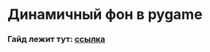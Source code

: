 # Динамичный фон в pygame

### Гайд лежит тут: [ссылка](https://youjintyan.medium.com/pygame-%D1%81%D0%BE%D0%B7%D0%B4%D0%B0%D0%BD%D0%B8%D0%B5-%D0%B4%D0%B8%D0%BD%D0%B0%D0%BC%D0%B8%D1%87%D0%B5%D1%81%D0%BA%D0%BE%D0%B3%D0%BE-%D1%84%D0%BE%D0%BD%D0%B0-7772da750fa4)
